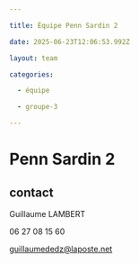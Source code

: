 ```yaml
---

title: Équipe Penn Sardin 2

date: 2025-06-23T12:06:53.992Z

layout: team

categories:

  - équipe

  - groupe-3

---
```


# Penn Sardin 2



## contact 

Guillaume LAMBERT

06 27 08 15 60

guillaumededz@laposte.net


